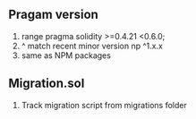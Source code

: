 ## Pragam version

1) range pragma solidity >=0.4.21 <0.6.0;
2) ^ match recent minor version np ^1.x.x 
3) same as NPM packages

## Migration.sol 

1) Track migration script from migrations folder